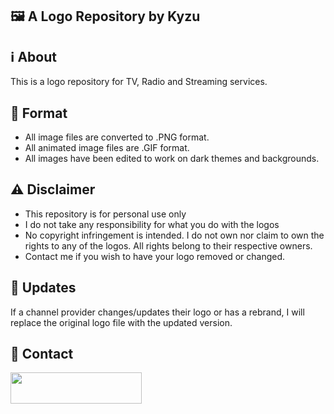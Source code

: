 
## 🖼️ A Logo Repository by Kyzu

## ℹ️ About
This is a logo repository for TV, Radio and Streaming services. 

## 📂 Format
* All image files are converted to .PNG format. 
* All animated image files are .GIF format. 
* All images have been edited to work on dark themes and backgrounds. 

## ⚠️ Disclaimer
* This repository is for personal use only
* I do not take any responsibility for what you do with the logos
* No copyright infringement is intended. I do not own nor claim to own the rights to any of the logos. All rights belong to their respective owners.
* Contact me if you wish to have your logo removed or changed.

## 🔄 Updates
If a channel provider changes/updates their logo or has a  rebrand, I will replace the original logo file with the updated version.

## 💬 Contact
<p><a href="https://discordapp.com/users/196735204360978432"> <img align="left" src="https://upload.wikimedia.org/wikipedia/en/thumb/9/98/Discord_logo.svg/720px-Discord_logo.svg.png?20250916141658" height="50" width="210" /></a></p><br><br>
